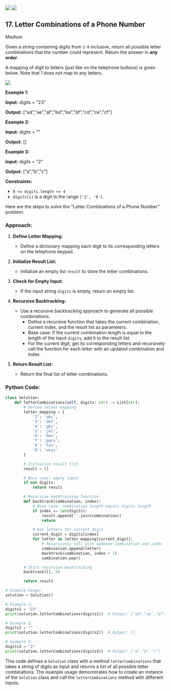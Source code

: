 [![](https://img.shields.io/github/stars/javadev/LeetCode-in-All?label=Stars&style=flat-square)](https://github.com/javadev/LeetCode-in-All)
[![](https://img.shields.io/github/forks/javadev/LeetCode-in-All?label=Fork%20me%20on%20GitHub%20&style=flat-square)](https://github.com/javadev/LeetCode-in-All/fork)

## 17\. Letter Combinations of a Phone Number

Medium

Given a string containing digits from `2-9` inclusive, return all possible letter combinations that the number could represent. Return the answer in **any order**.

A mapping of digit to letters (just like on the telephone buttons) is given below. Note that 1 does not map to any letters.

![](https://upload.wikimedia.org/wikipedia/commons/thumb/7/73/Telephone-keypad2.svg/200px-Telephone-keypad2.svg.png)

**Example 1:**

**Input:** digits = "23"

**Output:** ["ad","ae","af","bd","be","bf","cd","ce","cf"] 

**Example 2:**

**Input:** digits = ""

**Output:** [] 

**Example 3:**

**Input:** digits = "2"

**Output:** ["a","b","c"] 

**Constraints:**

*   `0 <= digits.length <= 4`
*   `digits[i]` is a digit in the range `['2', '9']`.

Here are the steps to solve the "Letter Combinations of a Phone Number" problem:

### Approach:

1. **Define Letter Mapping:**
   - Define a dictionary mapping each digit to its corresponding letters on the telephone keypad.

2. **Initialize Result List:**
   - Initialize an empty list `result` to store the letter combinations.

3. **Check for Empty Input:**
   - If the input string `digits` is empty, return an empty list.

4. **Recursive Backtracking:**
   - Use a recursive backtracking approach to generate all possible combinations.
     - Define a recursive function that takes the current combination, current index, and the result list as parameters.
     - Base case: If the current combination length is equal to the length of the input `digits`, add it to the result list.
     - For the current digit, get its corresponding letters and recursively call the function for each letter with an updated combination and index.

5. **Return Result List:**
   - Return the final list of letter combinations.

### Python Code:

```python
class Solution:
    def letterCombinations(self, digits: str) -> List[str]:
        # Define letter mapping
        letter_mapping = {
            '2': 'abc',
            '3': 'def',
            '4': 'ghi',
            '5': 'jkl',
            '6': 'mno',
            '7': 'pqrs',
            '8': 'tuv',
            '9': 'wxyz'
        }

        # Initialize result list
        result = []

        # Base case: empty input
        if not digits:
            return result

        # Recursive backtracking function
        def backtrack(combination, index):
            # Base case: combination length equals digits length
            if index == len(digits):
                result.append(''.join(combination))
                return

            # Get letters for current digit
            current_digit = digits[index]
            for letter in letter_mapping[current_digit]:
                # Recursively call with updated combination and index
                combination.append(letter)
                backtrack(combination, index + 1)
                combination.pop()

        # Start recursive backtracking
        backtrack([], 0)

        return result

# Example Usage:
solution = Solution()

# Example 1:
digits1 = "23"
print(solution.letterCombinations(digits1))  # Output: ["ad","ae","af","bd","be","bf","cd","ce","cf"]

# Example 2:
digits2 = ""
print(solution.letterCombinations(digits2))  # Output: []

# Example 3:
digits3 = "2"
print(solution.letterCombinations(digits3))  # Output: ["a","b","c"]
```

This code defines a `Solution` class with a method `letterCombinations` that takes a string of digits as input and returns a list of all possible letter combinations. The example usage demonstrates how to create an instance of the `Solution` class and call the `letterCombinations` method with different inputs.
